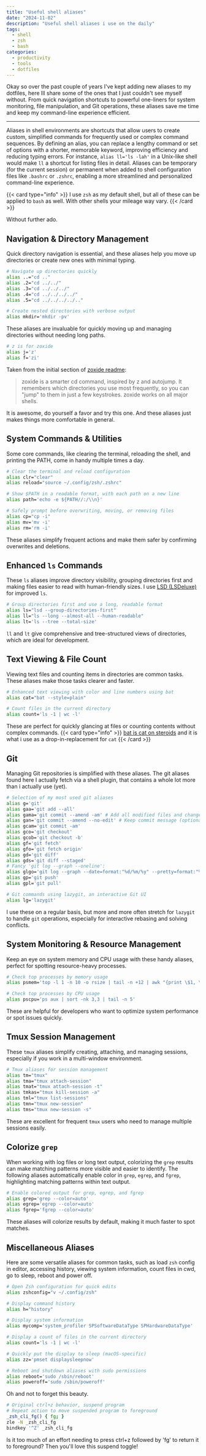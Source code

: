 ```yaml
---
title: "Useful shell aliases"
date: "2024-11-02"
description: "Useful shell aliases i use on the daily"
tags:
  - shell
  - zsh
  - bash
categories:
  - productivity
  - tools
  - dotfiles
---
```


Okay so over the past couple of years I've kept adding new aliases to my dotfiles, here Ill share some of the ones that I just couldn't see myself without. From quick navigation shortcuts to powerful one-liners for system monitoring, file manipulation, and Git operations, these aliases save me time and keep my command-line experience efficient.

<!--more-->

---

Aliases in shell environments are shortcuts that allow users to create custom, simplified commands for frequently used or complex command sequences. By defining an alias, you can replace a lengthy command or set of options with a shorter, memorable keyword, improving efficiency and reducing typing errors. For instance, `alias ll='ls -lah'` in a Unix-like shell would make `ll` a shortcut for listing files in detail. Aliases can be temporary (for the current session) or permanent when added to shell configuration files like `.bashrc` or `.zshrc`, enabling a more streamlined and personalized command-line experience.

{{< card type="info" >}}
I use `zsh` as my default shell, but all of these can be applied to `bash` as well. With other shells your mileage way vary.
{{< /card >}}

Without further ado.

## Navigation & Directory Management

Quick directory navigation is essential, and these aliases help you move up directories or create new ones with minimal typing.

```sh
# Navigate up directories quickly
alias ..="cd .."
alias .2="cd ../../"
alias .3="cd ../../../"
alias .4="cd ../../../../"
alias .5="cd ../../../../.."

# Create nested directories with verbose output
alias mkdir='mkdir -pv'

```

These aliases are invaluable for quickly moving up and managing directories without needing long paths.

```bash
# z is for zoxide
alias j='z'
alias f='zi'
```

Taken from the initial section of [zoxide readme](https://github.com/ajeetdsouza/zoxide):

> zoxide is a smarter cd command, inspired by z and autojump.
> It remembers which directories you use most frequently, so you can "jump" to them in just a few keystrokes.
> zoxide works on all major shells.

It is awesome, do yourself a favor and try this one. And these aliases just makes things more comfortable in general.

## System Commands & Utilities

Some core commands, like clearing the terminal, reloading the shell, and printing the PATH, come in handy multiple times a day.

```sh
# Clear the terminal and reload configuration
alias clr="clear"
alias reload="source ~/.config/zsh/.zshrc"

# Show $PATH in a readable format, with each path on a new line
alias path='echo -e ${PATH//:/\\n}'

# Safely prompt before overwriting, moving, or removing files
alias cp="cp -i"
alias mv='mv -i'
alias rm='rm -i'
```

These aliases simplify frequent actions and make them safer by confirming overwrites and deletions.

## Enhanced `ls` Commands

These `ls` aliases improve directory visibility, grouping directories first and making files easier to read with human-friendly sizes. I use [LSD (LSDeluxe)](https://github.com/lsd-rs/lsd) for improved `ls`.

```sh
# Group directories first and use a long, readable format
alias ls="lsd --group-directories-first"
alias ll="ls --long --almost-all --human-readable"
alias lt='ls --tree --total-size'
```

`ll` and `lt` give comprehensive and tree-structured views of directories, which are ideal for development.

## Text Viewing & File Count

Viewing text files and counting items in directories are common tasks. These aliases make those tasks clearer and faster.

```sh
# Enhanced text viewing with color and line numbers using bat
alias cat="bat --style=plain"

# Count files in the current directory
alias count='ls -1 | wc -l'
```

These are perfect for quickly glancing at files or counting contents without complex commands.
{{< card type="info" >}}
[bat is cat on steroids](https://github.com/sharkdp/bat) and it is what i use as a drop-in-replacement for `cat`
{{< /card >}}

## Git

Managing Git repositories is simplified with these aliases. The git aliases found here I actually fetch via a shell plugin, that contains a whole lot more than i actually use (yet).

```sh
# Selection of my most used git aliases
alias g='git'
alias gaa='git add --all'
alias gama='git commit --amend -am' # Add all modified files and change commit message
alias gan='git commit --amend --no-edit' # Keep commit message (optionally 'git add' files)
alias gcam='git commit -am'
alias gco='git checkout'
alias gcob='git checkout -b'
alias gf='git fetch'
alias gfo='git fetch origin'
alias gd='git diff'
alias gds='git diff --staged'
# Fancy 'git log --graph --oneline':
alias glgo='git log --graph --date=format:"%d/%m/%y" --pretty=format:"%C(yellow)%h%Creset   %C(white)%ad%Creset   %C(bold)%s    %C(bold green)%D%Creset%n"'
alias gp='git push'
alias gpl='git pull'

# Git commands using lazygit, an interactive Git UI
alias lg='lazygit'
```

I use these on a regular basis, but more and more often stretch for `lazygit` to handle `git` operations, especially for interactive rebasing and solving conflicts.

## System Monitoring & Resource Management

Keep an eye on system memory and CPU usage with these handy aliases, perfect for spotting resource-heavy processes.

```sh
# Check top processes by memory usage
alias psmem='top -l 1 -n 10 -o rsize | tail -n +12 | awk "{print \$1, \$2, \$3, \$8, \$9, \$10}" | column -t | bat --color=always'

# Check top processes by CPU usage
alias pscpu='ps aux | sort -nk 3,3 | tail -n 5'
```

These are helpful for developers who want to optimize system performance or spot issues quickly.

## Tmux Session Management

These `tmux` aliases simplify creating, attaching, and managing sessions, especially if you work in a multi-window environment.

```sh
# Tmux aliases for session management
alias tm="tmux"
alias tma="tmux attach-session"
alias tmat="tmux attach-session -t"
alias tmkas="tmux kill-session -a"
alias tml="tmux list-sessions"
alias tmn="tmux new-session"
alias tms="tmux new-session -s"
```

These are excellent for frequent `tmux` users who need to manage multiple sessions easily.

## Colorize `grep`

When working with log files or long text output, colorizing the `grep` results can make matching patterns more visible and easier to identify. The following aliases automatically enable color in `grep`, `egrep`, and `fgrep`, highlighting matching patterns within text output.

```bash
# Enable colored output for grep, egrep, and fgrep
alias grep='grep --color=auto'
alias egrep='egrep --color=auto'
alias fgrep='fgrep --color=auto'
```

These aliases will colorize results by default, making it much faster to spot matches.

## Miscellaneous Aliases

Here are some versatile aliases for common tasks, such as load `zsh` config in editor, accessing history, viewing system information, count files in cwd, go to sleep, reboot and power off.

```bash
# Open Zsh configuration for quick edits
alias zshconfig="v ~/.config/zsh"

# Display command history
alias h="history"

# Display system information
alias mycomp='system_profiler SPSoftwareDataType SPHardwareDataType'

# Display a count of files in the current directory
alias count='ls -1 | wc -l'

# Quickly put the display to sleep (macOS-specific)
alias zz='pmset displaysleepnow'

# Reboot and shutdown aliases with sudo permissions
alias reboot='sudo /sbin/reboot'
alias poweroff='sudo /sbin/poweroff'
```

Oh and not to forget this beauty.

```bash
# Original ctrl+z behavior, suspend program
# Repeat action to move suspended program to foreground
_zsh_cli_fg() { fg; }
zle -N _zsh_cli_fg
bindkey '^Z' _zsh_cli_fg
```

Is it too much of an effort needing to press ctrl+z followed by 'fg' to return it to foreground? Then you'll love this suspend toggle!
